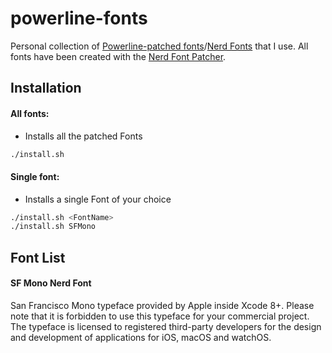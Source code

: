 # powerline-fonts

Personal collection of [Powerline-patched fonts](https://powerline.readthedocs.org/en/master/installation.html#patched-fonts)/[Nerd Fonts](https://github.com/ryanoasis/nerd-fonts) that I use. All fonts have been created with the [Nerd Font Patcher](https://github.com/ryanoasis/nerd-fonts#font-patcher).

## Installation

#### All fonts:

* Installs all the patched Fonts

```sh
./install.sh
```

#### Single font:

* Installs a single Font of your choice

```sh
./install.sh <FontName>
./install.sh SFMono
```

## Font List

#### SF Mono Nerd Font
San Francisco Mono typeface provided by Apple inside Xcode 8+. Please note that it is forbidden to use this typeface for your commercial project. The typeface is licensed to registered third-party developers for the design and development of applications for iOS, macOS and watchOS.


